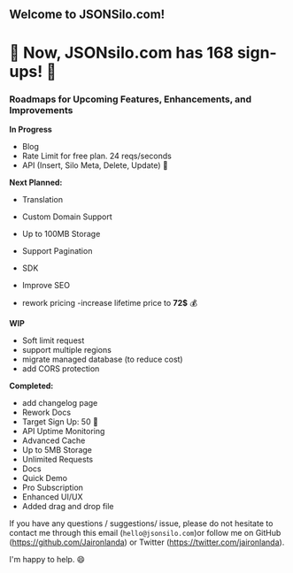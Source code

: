 ## Welcome to JSONSilo.com!


# 🎉 Now, JSONsilo.com has 168 sign-ups! 🎉

### Roadmaps for Upcoming Features, Enhancements, and Improvements


**In Progress**
- Blog
- Rate Limit for free plan. 24 reqs/seconds
- API (Insert, Silo Meta, Delete, Update) 🧐

**Next Planned:**
- Translation
- Custom Domain Support
- Up to 100MB Storage
- Support Pagination
- SDK

- Improve SEO
- rework pricing
-increase lifetime price to **72$** 💰

**WIP**
- Soft limit request
- support multiple regions
- migrate managed database (to reduce cost)
- add CORS protection
  
**Completed:**
- add changelog page
- Rework Docs
- Target Sign Up: 50 🎉
- API Uptime Monitoring
- Advanced Cache
- Up to 5MB Storage
- Unlimited Requests
- Docs
- Quick Demo
- Pro Subscription
- Enhanced UI/UX
- Added drag and drop file

If you have any questions / suggestions/ issue, please do not hesitate to contact me through this email (`hello@jsonsilo.com`)or follow me on GitHub (https://github.com/Jaironlanda) or Twitter (https://twitter.com/jaironlanda).

I'm happy to help. 😄
